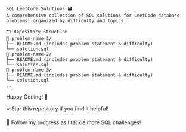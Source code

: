```
SQL LeetCode Solutions 🗃️
A comprehensive collection of SQL solutions for LeetCode database problems, organized by difficulty and topics.
```
```
🗂️ Repository Structure
📁 problem-name-1/
├── README.md (includes problem statement & difficulty)
└── solution.sql
📁 problem-name-2/
├── README.md (includes problem statement & difficulty)
└── solution.sql
📁 problem-name-3/
├── README.md (includes problem statement & difficulty)
└── solution.sql
...
```

Happy Coding! 🎯


⭐ Star this repository if you find it helpful!

📝 Follow my progress as I tackle more SQL challenges!
